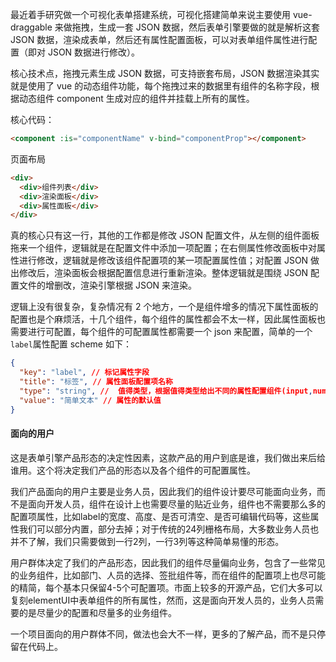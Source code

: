 最近着手研究做一个可视化表单搭建系统，可视化搭建简单来说主要使用 vue-draggable 来做拖拽，生成一套 JSON 数据，然后表单引擎要做的就是解析这套 JSON 数据，渲染成表单，然后还有属性配置面板，可以对表单组件属性进行配置（即对 JSON 数据进行修改）。

核心技术点，拖拽元素生成 JSON 数据，可支持嵌套布局，JSON 数据渲染其实就是使用了 vue 的动态组件功能，每个拖拽过来的数据里有组件的名称字段，根据动态组件 component 生成对应的组件并挂载上所有的属性。

核心代码：

```html
<component :is="componentName" v-bind="componentProp"></component>
```

页面布局

```html
<div>
  <div>组件列表</div>
  <div>渲染面板</div>
  <div>属性面板</div>
</div>
```

真的核心只有这一行，其他的工作都是修改 JSON 配置文件，从左侧的组件面板拖来一个组件，逻辑就是在配置文件中添加一项配置；在右侧属性修改面板中对属性进行修改，逻辑就是修改该组件配置项的某一项配置属性值；对配置 JSON 做出修改后，渲染面板会根据配置信息进行重新渲染。整体逻辑就是围绕 JSON 配置文件的增删改，渲染引擎根据 JSON 来渲染。

逻辑上没有很复杂，复杂情况有 2 个地方，一个是组件增多的情况下属性面板的配置也是个麻烦活，十几个组件，每个组件的属性都会不太一样，因此属性面板也需要进行可配置，每个组件的可配置属性都需要一个 json 来配置，简单的一个`label`属性配置 scheme 如下：

```json
{
  "key": "label", // 标记属性字段
  "title": "标签", // 属性面板配置项名称
  "type": "string", //  值得类型，根据值得类型给出不同的属性配置组件(input,number,select)
  "value": "简单文本" // 属性的默认值
}
```

#### 面向的用户

这是表单引擎产品形态的决定性因素，这款产品的用户到底是谁，我们做出来后给谁用。这个将决定我们产品的形态以及各个组件的可配置属性。

我们产品面向的用户主要是业务人员，因此我们的组件设计要尽可能面向业务，而不是面向开发人员，组件在设计上也需要尽量的贴近业务，组件也不需要那么多的配置项属性，比如label的宽度、高度、是否可清空、是否可编辑代码等，这些属性我们可以部分内置，部分去掉；对于传统的24列栅格布局，大多数业务人员也并不了解，我们只需要做到一行2列，一行3列等这种简单易懂的形态。

用户群体决定了我们的产品形态，因此我们的组件尽量偏向业务，包含了一些常见的业务组件，比如部门、人员的选择、签批组件等，而在组件的配置项上也尽可能的精简，每个基本只保留4-5个可配置项。市面上较多的开源产品，它们大多可以复刻elementUI中表单组件的所有属性，然而，这是面向开发人员的，业务人员需要的是尽量少的配置和尽量多的业务组件。

一个项目面向的用户群体不同，做法也会大不一样，更多的了解产品，而不是只停留在代码上。